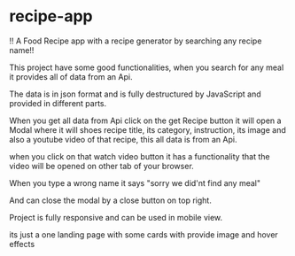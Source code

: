 # recipe-app

!! A Food Recipe app with a recipe generator by searching any recipe name!!

This project have some good functionalities, when you search for any meal it provides all of data from an Api.

The data is in json format and is fully destructured by JavaScript and provided in different parts.

When you get all data from Api click on the get Recipe button it will open a Modal where it will shoes recipe title, its category, instruction, its image and also a youtube video of that recipe, this all data is from an Api.

when you click on that watch video button it has a functionality that the video will be opened on other tab of your browser.

When you type a wrong name it says "sorry we did'nt find any meal"

And can close the modal by a close button on top right.

Project is fully responsive and can be used in mobile view.

its just a one landing page with some cards with provide image and hover effects